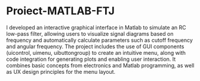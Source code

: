 # Proiect-MATLAB-FTJ

I developed an interactive graphical interface in Matlab to simulate an RC low-pass filter, allowing users to visualize signal diagrams based on frequency and automatically calculate parameters such as cutoff frequency and angular frequency. The project includes the use of GUI components (uicontrol, uimenu, uibuttongroup) to create an intuitive menu, along with code integration for generating plots and enabling user interaction. It combines basic concepts from electronics and Matlab programming, as well as UX design principles for the menu layout.
